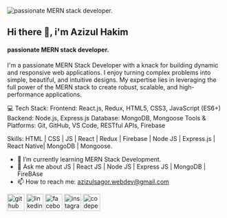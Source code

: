 ![passionate MERN stack developer.](https://media.licdn.com/dms/image/D4E16AQHbdW5dVc-Tog/profile-displaybackgroundimage-shrink_350_1400/0/1723300407738?e=1729123200&v=beta&t=dcC0_eHkEnM5CgCjH8pHWNTf_HoX7UKlxndrSumxgDw)
## Hi there 👋, i'm Azizul Hakim 
#### passionate MERN stack developer.

I'm a passionate MERN Stack Developer with a knack for building dynamic and responsive web applications. I enjoy turning complex problems into simple, beautiful, and intuitive designs. My expertise lies in leveraging the full power of the MERN stack to create robust, scalable, and high-performance applications.

💻 Tech Stack:
Frontend: React.js, Redux, HTML5, CSS3, JavaScript (ES6+)
Backend: Node.js, Express.js
Database: MongoDB, Mongoose
Tools & Platforms: Git, GitHub, VS Code, RESTful APIs, Firebase


Skills: HTML | CSS | JS | React | Redux | Firebase | Node JS | Express.js | React Native|  MongoDB | Mongoose. 

- 🌱 I’m currently learning MERN Stack Development. 
- 💬 Ask me about JS | React JS |  Node JS | Express JS | MongoDB | FireBAse 
- 📫 How to reach me: azizulsagor.webdev@gmail.com 


[<img src='https://cdn.jsdelivr.net/npm/simple-icons@3.0.1/icons/github.svg' alt='github' height='40'>](https://github.com/https://github.com/azizulsagor4)  [<img src='https://cdn.jsdelivr.net/npm/simple-icons@3.0.1/icons/linkedin.svg' alt='linkedin' height='40'>](https://www.linkedin.com/in/https://www.linkedin.com/in/azizul-hakim-964919321//)  [<img src='https://cdn.jsdelivr.net/npm/simple-icons@3.0.1/icons/facebook.svg' alt='facebook' height='40'>](https://www.facebook.com/https://www.facebook.com/azizulsagor44/)  [<img src='https://cdn.jsdelivr.net/npm/simple-icons@3.0.1/icons/instagram.svg' alt='instagram' height='40'>](https://www.instagram.com/https://www.instagram.com/azizulsagor2?igsh=ZjEwMnNlZDcxamNn/)  [<img src='https://cdn.jsdelivr.net/npm/simple-icons@3.0.1/icons/codepen.svg' alt='codepen' height='40'>](https://codepen.io/https://codepen.io/azizulsagor)  


